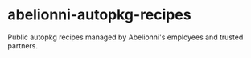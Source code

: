 # abelionni-autopkg-recipes
Public autopkg recipes managed by Abelionni's employees and trusted partners.
